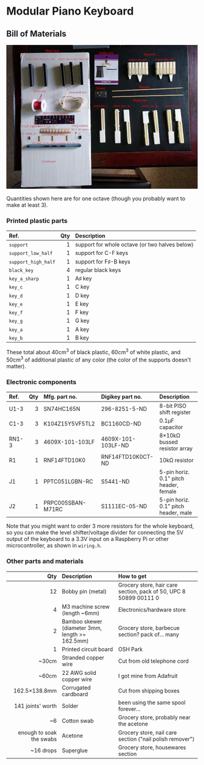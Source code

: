 # Modular Piano Keyboard

## Bill of Materials

![picture of the parts listed below, laid out on a table](images/all_parts.jpg)

Quantities shown here are for one octave (though you probably want to make at least 3).

### Printed plastic parts

| Ref. | Qty | Description |
|:---- | ---:|:---- |
| `support` | 1 | support for whole octave (or two halves below) |
| `support_low_half` | 1 | support for C-F keys |
| `support_high_half` | 1 | support for F♯-B keys |
| `black_key` | 4 | regular black keys |
| `key_a_sharp` | 1 | A♯ key |
| `key_c` | 1 | C key |
| `key_d` | 1 | D key |
| `key_e` | 1 | E key |
| `key_f` | 1 | F key |
| `key_g` | 1 | G key |
| `key_a` | 1 | A key |
| `key_b` | 1 | B key |

These total about 40cm<sup>3</sup> of black plastic, 60cm<sup>3</sup> of white plastic, and 50cm<sup>3</sup> of additional plastic of any color (the color of the supports doesn't matter).

### Electronic components

| Ref. | Qty | Mfg. part no. | Digikey part no. | Description |
|:---- | ---:|:------------- |:---------------- |:----------- |
| U1-3 | 3 | SN74HC165N | 296-8251-5-ND | 8-bit PISO shift register |
| C1-3 | 3 | K104Z15Y5VF5TL2 | BC1160CD-ND | 0.1μF capacitor |
| RN1-3 | 3 | 4609X-101-103LF | 4609X-101-103LF-ND | 8×10kΩ bussed resistor array |
| R1 | 1 | RNF14FTD10K0 | RNF14FTD10K0CT-ND | 10kΩ resistor |
| J1 | 1 | PPTC051LGBN-RC | S5441-ND | 5-pin horiz. 0.1" pitch header, female |
| J2 | 1 | PRPC005SBAN-M71RC | S1111EC-05-ND | 5-pin horiz. 0.1" pitch header, male |

Note that you might want to order 3 more resistors for the whole keyboard, so you can make the level shifter/voltage divider for connecting the 5V output of the keyboard to a 3.3V input on a Raspberry Pi or other microcontroller, as shown in `wiring.h`.

### Other parts and materials

| Qty | Description | How to get |
| ---:|:------------|:------------ |
| 12 | Bobby pin (metal) | Grocery store, hair care section, pack of 50, UPC 8 50899 00111 0 |
| 4 | M3 machine screw (length ~6mm) | Electronics/hardware store |
| 2 | Bamboo skewer (diameter 3mm, length >= 162.5mm) | Grocery store, barbecue section? pack of... many |
| 1 | Printed circuit board | OSH Park |
| ~30cm | Stranded copper wire | Cut from old telephone cord |
| ~60cm | 22 AWG solid copper wire | I got mine from Adafruit |
| 162.5×138.8mm | Corrugated cardboard | Cut from shipping boxes |
| 141 joints' worth | Solder | been using the same spool forever... |
| ~6 | Cotton swab | Grocery store, probably near the acetone |
| enough to soak the swabs | Acetone | Grocery store, nail care section ("nail polish remover") |
| ~16 drops | Superglue | Grocery store, housewares section |

